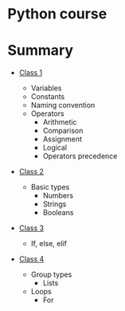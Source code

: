 # Python course
# Summary
 - [Class 1](notebooks/classes/class-1.ipynb)
   - Variables
   - Constants
   - Naming convention
   - Operators
     - Arithmetic
     - Comparison
     - Assignment
     - Logical
     - Operators precedence
    
 - [Class 2](notebooks/classes/class-2.ipynb)  
   - Basic types
     - Numbers
     - Strings
     - Booleans
   
 - [Class 3](notebooks/classes/class-3.ipynb)
   - If, else, elif
   
 - [Class 4](notebooks/classes/class-4.ipynb)
   - Group types
     - Lists
   - Loops
     - For
